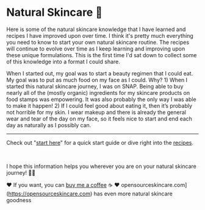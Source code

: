 # Natural Skincare 🌱
Here is some of the natural skincare knowledge that I have learned and recipes I have improved upon over time. I think it's pretty much everything you need to know to start your own natural skincare routine. The recipes will continue to evolve over time as I keep learning and improving upon these unique formulations. This is the first time I'd sat down to collect some of this knowledge into a format I could share.

When I started out, my goal was to start a beauty regimen that I could eat. My goal was to put as much food on my face as I could. Why? 1) When I started this natural skincare journey, I was on SNAP. Being able to buy nearly all of the (mostly organic) ingredients for my skincare products on food stamps was empowering. It was also probably the only way I was able to make it happen! 2) If I could feel good about eating it, then it’s probably not horrible for my skin. I wear makeup and there is already the general wear and tear of the day on my face, so it feels nice to start and end each day as naturally as I possibly can.

---

Check out "[start here](https://github.com/alexiasa/natural-skincare/blob/main/start-here.md)" for a quick start guide or dive right into the [recipes](https://github.com/alexiasa/natural-skincare/tree/main/recipes).

&nbsp;

I hope this information helps you wherever you are on your natural skincare journey! 🌱✨

❤️ If you want, you can [buy me a coffee](https://www.buymeacoffee.com/alexiasa) ☕️ 
❤️ opensourceskincare.com](https://opensourceskincare.com) has even more natural skincare goodness
